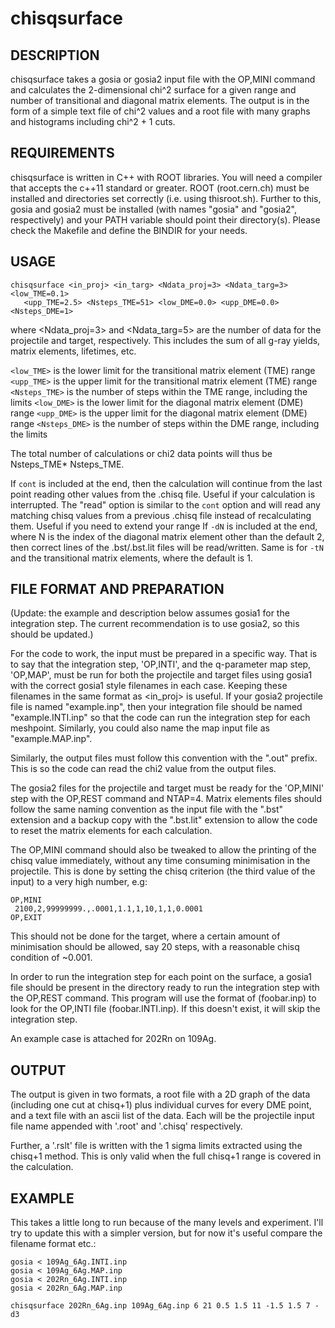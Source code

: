 chisqsurface
============

DESCRIPTION
-----------

chisqsurface takes a gosia or gosia2 input file with the OP,MINI command and calculates the 2-dimensional chi^2 surface for a given range and number of transitional and diagonal matrix elements. The output is in the form of a simple text file of chi^2 values and a root file with many graphs and histograms including chi^2 + 1 cuts.


REQUIREMENTS
------------

chisqsurface is written in C++ with ROOT libraries.
You will need a compiler that accepts the c++11 standard or greater.
ROOT (root.cern.ch) must be installed and directories set correctly (i.e. using thisroot.sh).
Further to this, gosia and gosia2 must be installed (with names "gosia" and "gosia2", respectively) and your PATH variable should point their directory(s).
Please check the Makefile and define the BINDIR for your needs.


USAGE
-----

```
chisqsurface <in_proj> <in_targ> <Ndata_proj=3> <Ndata_targ=3> <low_TME=0.1> 
   <upp_TME=2.5> <Nsteps_TME=51> <low_DME=0.0> <upp_DME=0.0> <Nsteps_DME=1>
```
 where <Ndata_proj=3> and <Ndata_targ=5> are the number of data
for the projectile and target, respectively. This includes the
sum of all g-ray yields, matrix elements, lifetimes, etc.

`<low_TME>` is the lower limit for the transitional matrix element (TME) range
`<upp_TME>` is the upper limit for the transitional matrix element (TME) range
`<Nsteps_TME>` is the number of steps within the TME range, including the limits
`<low_DME>` is the lower limit for the diagonal matrix element (DME) range
`<upp_DME>` is the upper limit for the diagonal matrix element (DME) range
`<Nsteps_DME>` is the number of steps within the DME range, including the limits

The total number of calculations or chi2 data points will thus be Nsteps_TME* Nsteps_TME.

If `cont` is included at the end, then the calculation will continue from the last point
reading other values from the .chisq file. Useful if your calculation is interrupted.
The "read" option is similar to the `cont` option and will read any matching chisq values from 
a previous .chisq file instead of recalculating them. Useful if you need to extend your range
If `-dN` is included at the end, where N is the index of the diagonal matrix
element other than the default 2, then correct lines of the .bst/.bst.lit
files will be read/written. Same is for `-tN` and the transitional matrix elements, where the default is 1.



FILE FORMAT AND PREPARATION
---------------------------

(Update: the example and description below assumes gosia1 for the integration step. The current recommendation is to use gosia2, so this should be updated.)

For the code to work, the input must be prepared in a specific way. That is to say that the integration step, 'OP,INTI', and the q-parameter map step, 'OP,MAP', must be run for both the projectile and target files using gosia1 with the correct gosia1 style filenames in each case. Keeping these filenames in the same format as <in_proj> is useful. If your gosia2 projectile file is named "example.inp", then your integration file should be named "example.INTI.inp" so that the code can run the integration step for each meshpoint. Similarly, you could also name the map input file as "example.MAP.inp".

Similarly, the output files must follow this convention with the ".out" prefix. This is so the code can read the chi2 value from the output files.

The gosia2 files for the projectile and target must be ready for the 'OP,MINI' step with the OP,REST command and NTAP=4. Matrix elements files should follow the same naming convention as the input file with the ".bst" extension and a backup copy with the ".bst.lit" extension to allow the code to reset the matrix elements for each calculation.

The OP,MINI command should also be tweaked to allow the printing of the chisq value immediately, without any time consuming minimisation in the projectile. This is done by setting the chisq criterion (the third value of the input) to a very high number, e.g:

```
OP,MINI
 2100,2,99999999.,.0001,1.1,1,10,1,1,0.0001
OP,EXIT
```

This should not be done for the target, where a certain amount of minimisation should be allowed, say 20 steps, with a reasonable chisq condition of ~0.001.

In order to run the integration step for each point on the surface, a gosia1 file should be present in the directory ready to run the integration step with the OP,REST command. This program will use the format of <inputfile> (foobar.inp) to look for the OP,INTI file (foobar.INTI.inp). If this doesn't exist, it will skip the integration step.

An example case is attached for 202Rn on 109Ag.


OUTPUT
------

The output is given in two formats, a root file with a 2D graph of the data (including one cut at chisq+1) plus individual curves for every DME point, and a text file with an ascii list of the data. Each will be the projectile input file name appended with '.root' and '.chisq' respectively.

Further, a '.rslt' file is written with the 1 sigma limits extracted using the chisq+1 method. This is only valid when the full chisq+1 range is covered in the calculation.


EXAMPLE 
-------

This takes a little long to run because of the many levels and experiment. I'll try to update this with a simpler version, but for now it's useful compare the filename format etc.:

```
gosia < 109Ag_6Ag.INTI.inp
gosia < 109Ag_6Ag.MAP.inp
gosia < 202Rn_6Ag.INTI.inp
gosia < 202Rn_6Ag.MAP.inp
```
```
chisqsurface 202Rn_6Ag.inp 109Ag_6Ag.inp 6 21 0.5 1.5 11 -1.5 1.5 7 -d3
```
